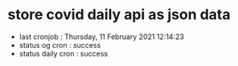 # store covid daily api as json data

- last cronjob : Thursday, 11 February 2021 12:14:23
- status og cron : success
- status daily cron : success
      
      